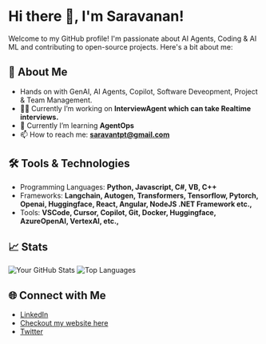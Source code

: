 # Hi there 👋, I'm Saravanan!

Welcome to my GitHub profile! I'm passionate about AI Agents, Coding & AI ML and contributing to open-source projects. Here's a bit about me:

## 🚀 About Me
- Hands on with GenAI, AI Agents, Copilot, Software Deveopment, Project & Team Management.
- 👨‍💻 Currently I’m working on **InterviewAgent which can take Realtime interviews.**
- 🌱 Currently I’m learning **AgentOps**
- 📫 How to reach me: **saravantpt@gmail.com**

## 🛠️ Tools & Technologies
- Programming Languages: **Python, Javascript, C#, VB, C++**
- Frameworks: **Langchain, Autogen, Transformers, Tensorflow, Pytorch, Openai, Huggingface, React, Angular, NodeJS .NET Framework etc.,**
- Tools: **VSCode, Cursor, Copilot, Git, Docker, Huggingface, AzureOpenAI, VertexAI, etc.,**

## 📈 Stats
![Your GitHub Stats](https://github-readme-stats.vercel.app/api?username=saravatpt&show_icons=true&theme=radical)
![Top Languages](https://github-readme-stats.vercel.app/api/top-langs/?username=saravatpt&layout=compact&theme=radical)

## 🌐 Connect with Me
- [LinkedIn](https://www.linkedin.com/in/saravantpt)
- [Checkout my website here](https://studio--profile-canvas-gq3o2.us-central1.hosted.app/)
- [Twitter](https://x.com/saravantpt)
